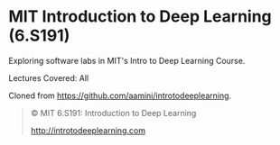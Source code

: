 # MIT Introduction to Deep Learning (6.S191)  

Exploring software labs in MIT's Intro to Deep Learning Course. 
  
Lectures Covered: All
      
        
          
Cloned from https://github.com/aamini/introtodeeplearning. 

> © MIT 6.S191: Introduction to Deep Learning
>
> http://introtodeeplearning.com
